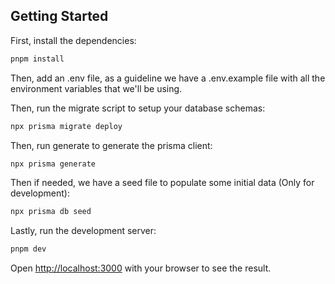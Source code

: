 ## Getting Started
First, install the dependencies:
```bash
pnpm install
```

Then, add an .env file, as a guideline we have a .env.example file with all the environment variables that we'll be using.

Then, run the migrate script to setup your database schemas:
```bash
npx prisma migrate deploy
```

Then, run generate to generate the prisma client:
```bash
npx prisma generate
```

Then if needed, we have a seed file to populate some initial data (Only for development):
```bash
npx prisma db seed
```

Lastly, run the development server:
```bash
pnpm dev
```

Open [http://localhost:3000](http://localhost:3000) with your browser to see the result.
